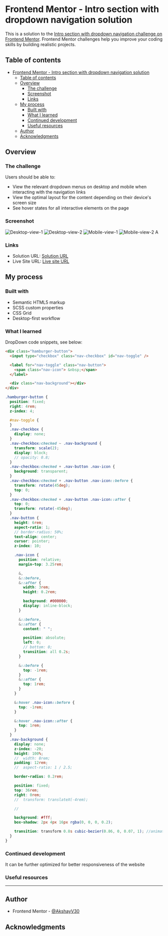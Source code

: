 # Frontend Mentor - Intro section with dropdown navigation solution

This is a solution to the [Intro section with dropdown navigation challenge on Frontend Mentor](https://www.frontendmentor.io/challenges/intro-section-with-dropdown-navigation-ryaPetHE5). Frontend Mentor challenges help you improve your coding skills by building realistic projects.

## Table of contents

- [Frontend Mentor - Intro section with dropdown navigation solution](#frontend-mentor---intro-section-with-dropdown-navigation-solution)
  - [Table of contents](#table-of-contents)
  - [Overview](#overview)
    - [The challenge](#the-challenge)
    - [Screenshot](#screenshot)
    - [Links](#links)
  - [My process](#my-process)
    - [Built with](#built-with)
    - [What I learned](#what-i-learned)
    - [Continued development](#continued-development)
    - [Useful resources](#useful-resources)
  - [Author](#author)
  - [Acknowledgments](#acknowledgments)

## Overview

### The challenge

Users should be able to:

- View the relevant dropdown menus on desktop and mobile when interacting with the navigation links
- View the optimal layout for the content depending on their device's screen size
- See hover states for all interactive elements on the page

### Screenshot

![Desktop-view-1](./screenshot/Screenshot_desktop-1.jpeg)
![Desktop-view-2](./screenshot/Screenshot_desktop-2.jpeg)
![Mobile-view-1](./screenshot/Screenshot_mobile-1.jpeg)
![Mobile-view-2](./screenshot/Screenshot_mobile-1.jpeg)
A

### Links

- Solution URL: [Solution URL](https://github.com/AkshayV30/Front-End-Mentor-Challenges/tree/master/intro-section-with-dropdown-navigation-main)
- Live Site URL: [Live site URL](https://akshayv30.github.io/Front-End-Mentor-Challenges/intro-section-with-dropdown-navigation-main/index.html)

## My process

### Built with

- Semantic HTML5 markup
- SCSS custom properties
- CSS Grid
- Desktop-first workflow

### What I learned

DropDown code snippets, see below:

```html
<div class="hamburger-button">
  <input type="checkbox" class="nav-checkbox" id="nav-toggle" />

  <label for="nav-toggle" class="nav-button">
    <span class="nav-icon"> &nbsp;</span>
  </label>

  <div class="nav-background"></div>
</div>
```

```scss
.hamburger-button {
  position: fixed;
  right: 4rem;
  z-index: 4;

  #nav-toggle {
  }
  .nav-checkbox {
    display: none;
  }
  .nav-checkbox:checked ~ .nav-background {
    transform: scale(2);
    display: block;
    // opacity: 0.8;
  }
  .nav-checkbox:checked + .nav-button .nav-icon {
    background: transparent;
  }
  .nav-checkbox:checked + .nav-button .nav-icon::before {
    transform: rotate(45deg);
    top: 0;
  }
  .nav-checkbox:checked + .nav-button .nav-icon::after {
    top: 0;
    transform: rotate(-45deg);
  }
  .nav-button {
    height: 6rem;
    aspect-ratio: 1;
    // border-radius: 50%;
    text-align: center;
    cursor: pointer;
    z-index: 10;

    .nav-icon {
      position: relative;
      margin-top: 3.25rem;

      &,
      &::before,
      &::after {
        width: 3rem;
        height: 0.2rem;

        background: #000000;
        display: inline-block;
      }

      &::before,
      &::after {
        content: " ";

        position: absolute;
        left: 0;
        // bottom: 0;
        transition: all 0.2s;
      }

      &::before {
        top: -1rem;
      }
      &::after {
        top: 1rem;
      }
    }

    &:hover .nav-icon::before {
      top: -1rem;
    }

    &:hover .nav-icon::after {
      top: 1rem;
    }
  }
  .nav-background {
    display: none;
    z-index: -20;
    height: 100%;
    //  width: 8rem;
    padding: 12rem;
    //  aspect-ratio: 1 / 2.5;

    border-radius: 0.2rem;

    position: fixed;
    top: 36rem;
    right: 0rem;
    //  transform: translateX(-4rem);

    //

    background: #fff;
    box-shadow: 2px 4px 16px rgba(0, 0, 0, 0.2);

    transition: transform 0.8s cubic-bezier(0.86, 0, 0.07, 1); //animation
  }
}
```

### Continued development

It can be further optimized for better responsiveness of the website

### Useful resources

---

## Author

- Frontend Mentor - [@AkshayV30](https://www.frontendmentor.io/profile/AkshayV30)

## Acknowledgments
